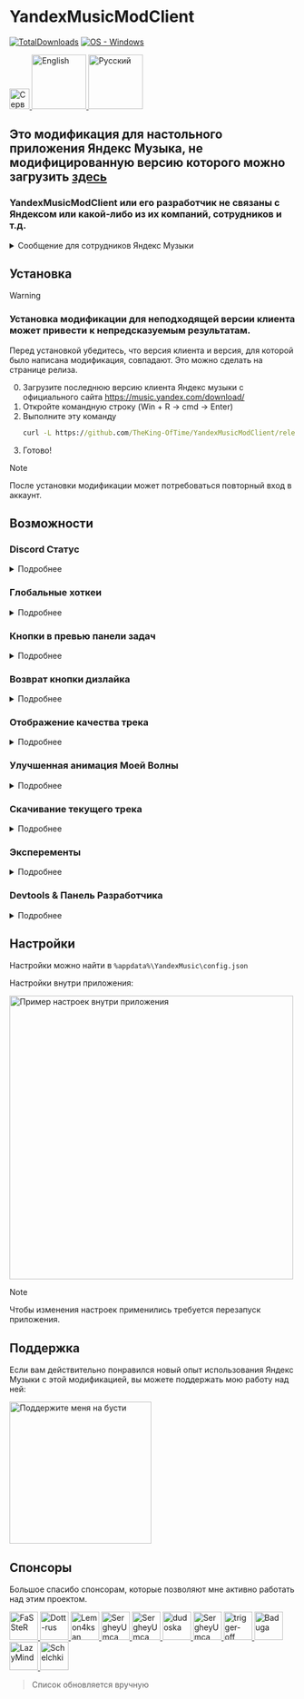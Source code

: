 # YandexMusicModClient
[![TotalDownloads](https://img.shields.io/github/downloads/TheKing-OfTime/YandexMusicModClient/total?label=Загрузок)](https://github.com/TheKing-OfTime/YandexMusicModClient/releases "Download") [![OS - Windows](https://img.shields.io/badge/OS-Windows-blue?logo=windows&logoColor=white)](https://github.com/TheKing-OfTime/YandexMusicModClient/releases "Download")

<p align="left">
	<a href="https://discord.gg/HGNKDxwHEH">
      <img height="35.48" alt="Сервер" src="https://github.com/user-attachments/assets/b7c8a272-b48c-411f-aca3-6512086a9a18">
   </a>
   <a href="https://github.com/TheKing-OfTime/YandexMusicModClient/">
      <img width="96" alt="English" src="https://github.com/TheKing-OfTime/YandexMusicModClient/blob/master/assets/En_Badge.png">
   </a>
  <a href="https://github.com/TheKing-OfTime/YandexMusicModClient/blob/master/doc/ru/README.md">
      <img width="96" alt="Русский" src="https://github.com/TheKing-OfTime/YandexMusicModClient/blob/master/assets/Ru_Badge_Highlighted.png">
   </a>
</p>

## Это модификация для настольного приложения Яндекс Музыка, не модифицированную версию которого можно загрузить [здесь](https://music.yandex.com/download/)
### YandexMusicModClient или его разработчик не связаны с Яндексом или какой-либо из их компаний, сотрудников и т.д.
<details>
   <summary>Сообщение для сотрудников Яндекс Музыки</summary>
   
   Поскольку вы сочли мой код полезным и скопировали некоторые части [отсюда](https://github.com/TheKing-OfTime/YandexMusicModClient/commit/5384285a8de1101102fc21f593266807b38a304f#diff-c314348839e9fcfdd871cc449297e9cf3f9631701ff29758014ba11bf9200ba0) (более конкретно, событие PLAYER_ACTION) и добавили его в ванильный клиент, возможно, вы захотите нанять меня.
   Моя работа будет намного эффективнее, если я буду работать над исходным кодом в уютном офисе, а не с минифицированной и прогнанной через webpack версией кода
</details>


## Установка

> [!WARNING]  
> ### Установка модификации для неподходящей версии клиента может привести к непредсказуемым результатам.
> Перед установкой убедитесь, что версия клиента и версия, для которой было написана модификация, совпадают.
> Это можно сделать на странице релиза.

0. Загрузите последнюю версию клиента Яндекс музыки с официального сайта https://music.yandex.com/download/
1. Откройте командную строку (Win + R -> cmd -> Enter)
2. Выполните эту команду
   ```bat
   curl -L https://github.com/TheKing-OfTime/YandexMusicModClient/releases/latest/download/app.asar > %localappdata%/Programs/YandexMusic/resources/app.asar
   ```
3. Готово!

> [!NOTE]  
> После установки модификации может потребоваться повторный вход в аккаунт.


## Возможности

### Discord Статус
<details>
   <summary>Подробнее</summary>

<details>
   <summary>Настройки</summary>
   
      "discordRPC": {
			"enable": true or false,                         //Включает или отключает disocrd RPC
			"applicationIDForRPC": "1124055337234858005",    //ID пользовательского приложения вашего для discord RPC
			"showButtons": true or false,                    //Включает или отключает все кнопки в статусе discord 
			"overrideDeepLinksExperiment": true or false,    //Включает или отключает разделение веб-кнопок и кнопок рабочего стола на одну кнопку
			"showGitHubButton": true or false,               //Включает или отключает кнопку Github, если для параметра overrideDeepLinksExperiment установлено значение true
			"afkTimeout": 15,				 //Время в минутах через которое статус в дискорде пропадёт если трек был поставлен на паузу.
			"showAlbum": true or false,                      //Включает или отключает строчку с информацией о альбоме в статусе discord 
   			"showSmallIcon": true or false,                  //Включает или отключает икноку статуса прослушивания в статусе discord 
      }
      
</details>

   
Добавляет поддержку отображения текущего трека как статуса в Discord
![image](https://github.com/user-attachments/assets/ff3b0726-6f83-4849-bce6-c5eb31523efa)

</details>

### Глобальные хоткеи
<details>
   <summary>Подробнее</summary>

   
Добавляет поддержку глобальных хоткеев.

<details>
   <summary>Настройки</summary>
   
	"globalShortcuts": {
		"TOGGLE_PLAY": "Ctrl+K",
		"MOVE_FORWARD": "Ctrl+L",
		"MOVE_BACKWARD": "Ctrl+J",
		"TOGGLE_SHUFFLE": undefined,
		"REPEAT_NONE": undefined,
		"REPEAT_CONTEXT": undefined,
		"REPEAT_NONE": undefined,
	}
      
</details>

</details>

### Кнопки в превью панели задач
<details>
   <summary>Подробнее</summary>

   
Добавляет поддержку расширений панели задач (Taskbar Extensions)

<details>
   <summary>Настройки</summary>
      
      "taskBarExtensions": {
			"enable": true or false //Включает или отключает расширения панели задач
		}
      
</details>

![image](https://github.com/TheKing-OfTime/YandexMusicModClient/assets/68960526/8c3711a3-4bb7-4601-a291-b5c7eb5f58f0)

</details>

### Возврат кнопки дизлайка
<details>
   <summary>Подробнее</summary>
   
Возвращает кнопку дизлайка в плеер на главной.

![image](https://github.com/user-attachments/assets/22a83331-dfc4-4c7b-92c9-4fdbe2758910)

</details>

### Отображение качества трека
<details>
   <summary>Подробнее</summary>
   
Отображает качество либо кодек текущего трека

<details>
   <summary>Настройки</summary>
      
	"playerBarEnhancement": {
  		"showDislikeButton": true //Включает или выключает отображение кнопки дизлайка в проигрывателе.
		"showCodecInsteadOfQualityMark": true //Показать кодек вместо качества
	}
      
</details>

![image](https://github.com/user-attachments/assets/da143017-b9ff-4faf-91dc-b9ccc81b1e2f)
![image](https://github.com/user-attachments/assets/3e5b6fb2-fbd3-4e04-880c-f1e556d8c4ef)

</details>

### Улучшенная анимация Моей Волны
<details>
   <summary>Подробнее</summary>
   
Улучшает поведение анимации Моей Волны. Она начинает лучше адаптироваться к музыке. Также позволяет настраивать частоту кадров в секунду при рендеринге анимации.
<details>
   <summary>Настройки</summary>
      
      "vibeAnimationEnhancement": {
	    "maxFPS": 25,             	// Максимально допустимая частота кадров в секунду. По умолчанию: 25. Рекомендуемое: 25 - 144. Не устанавливайте значание меньше 1
	    "intensityCoefficient": 1, 	// Чувствительность музыкального анализа. По умолчанию: 1; Рекомендуемое: 0,5 - 2; При значении 0 отключается улучшение анимации (почти :D)
	    "linearDeBoost": 5,		// [УСТАРЕЛО] Коэффициент выделения пиков в треке от основного трека. По умолчанию: 5. Рекомендуемое: 2 - 8. Если 1, отключает разделение пиков.
	    "playOnAnyEntity": false,	// Если включено, анимация воспроизводится, даже если источник трека не Моя Волна.
	    "disableRendering": false	// Полностью отключает анимацию. Используйте только если почувствуете значительное падение кадров в секунду. В противном случае подберите оптимальное значение параметра maxFPS для вашей системы.
      }
      
</details>

До:

https://github.com/user-attachments/assets/23a8da4d-3d6a-43c6-a5f5-965e065ed912

После:

https://github.com/user-attachments/assets/b062a3ee-d05e-4cf3-8e03-b6f8bf66525c

</details>

### Скачивание текущего трека
<details>
   <summary>Подробнее</summary>
   
Позволяет скачать текущий трек вам на ПК. Для этого нажмите на иконку качества/кодека трека. 

</details>

### Эксперементы
<details>
   <summary>Подробнее</summary>
   
Позволяет включать/выключать эксперементы. Для этого вам нужно включить enableDevTools и использовать UI в приложении в dev панели:

</details>

### Devtools & Панель Разработчика
<details>
   <summary>Подробнее</summary>
   
Devtools по умолчанию отключены. Чтобы включить их, вам необходимо изменить `%appdata%\YandexMusic\config.json`:

Измените `"enableDevTools": false` на `"enableDevTools": true`

![electron_L6SeZLnSAH](https://github.com/TheKing-OfTime/YandexMusicModClient/assets/68960526/ae841087-d910-45e5-a007-3fd869a493e1)

![electron_y6aOeckPLH](https://github.com/TheKing-OfTime/YandexMusicModClient/assets/68960526/4bde4785-9196-4ac6-ad3b-9ac5db5b61c8)

</details>

## Настройки
Настройки можно найти в `%appdata%\YandexMusic\config.json`

Настройки внутри приложения:
<p align="left">
<img width="500" alt="Пример настроек внутри приложения" src="https://github.com/user-attachments/assets/a9574a29-f744-4f64-a093-61db4e3fade7">
</p>

> [!NOTE]  
> Чтобы изменения настроек применились требуется перезапуск приложения.

## Поддержка
Если вам действительно понравился новый опыт использования Яндекс Музыки с этой модификацией, вы можете поддержать мою работу над ней:
<p align="left">
   <a href="https://boosty.to/thekingoftime/donate">
      <img width="250" alt="Поддержите меня на бусти" src="https://github.com/user-attachments/assets/7b341f16-6513-4138-a3c5-b5892b062f63">
   </a>
</p>

## Спонсоры
Большое спасибо спонсорам, которые позволяют мне активно работать над этим проектом.
<p align="left">
   <a href="https://github.com/FaSSteR">
      <img width="50" alt="FaSSteR" src="https://avatars.githubusercontent.com/u/50427367?v=4">
   </a>
   <a href="https://github.com/Dott-rus">
      <img width="50" alt="Dott-rus" src="https://avatars.githubusercontent.com/u/78660260?v=4">
   </a>
   <a href="https://github.com/Lemon4ksan">
      <img width="50" alt="Lemon4ksan" src="https://avatars.githubusercontent.com/u/122788290?v=4">
   </a>
   <a href="https://github.com/SergheyUmca">
      <img width="50" alt="SergheyUmca" src="https://avatars.githubusercontent.com/u/33039150?v=4">
   </a>
   <a href="https://github.com/schwarzalexey">
      <img width="50" alt="SergheyUmca" src="https://avatars.githubusercontent.com/u/97682066?v=4?v=4">
   </a>
   <a href="https://github.com/dudoska">
      <img width="50" alt="dudoska" src="https://avatars.githubusercontent.com/u/94677394?v=4">
   </a>
   <a href="https://github.com/Diramix">
      <img width="50" alt="SergheyUmca" src="https://avatars.githubusercontent.com/u/79011730?v=4">
   </a>
   <a href="https://github.com/trigger-off">
      <img width="50" alt="trigger-off" src="https://avatars.githubusercontent.com/u/71810229?v=4">
   </a>
   <a href="https://github.com/Baduga">
      <img width="50" alt="Baduga" src="https://avatars.githubusercontent.com/u/69755854?v=4">
   </a>
   <a href="https://github.com/LazyMind">
      <img width="50" alt="LazyMind" src="https://avatars.githubusercontent.com/u/87148057?v=4">
   </a>
   <a href="https://github.com/Schelchki">
      <img width="50" alt="Schelchki" src="https://avatars.githubusercontent.com/u/162707132?v=4">
   </a>
</p>

> Список обновляется вручную
